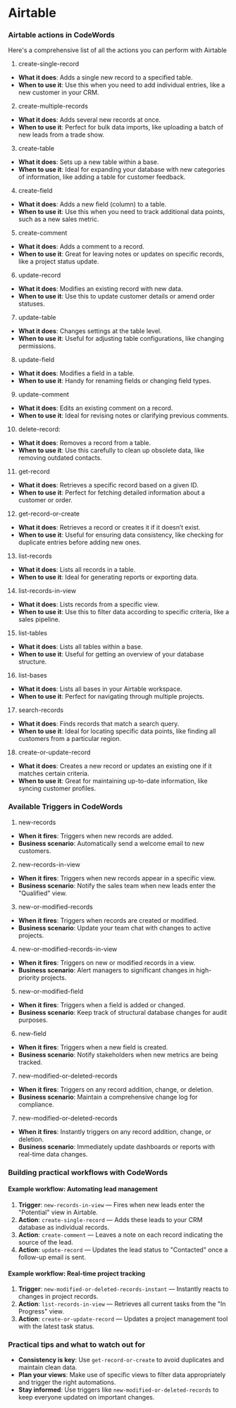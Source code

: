 # Airtable

### Airtable actions in CodeWords

Here's a comprehensive list of all the actions you can perform with Airtable

1. create-single-record

* **What it does**: Adds a single new record to a specified table.
* **When to use it**: Use this when you need to add individual entries, like a new customer in your CRM.

2. create-multiple-records

* **What it does**: Adds several new records at once.
* **When to use it**: Perfect for bulk data imports, like uploading a batch of new leads from a trade show.

3. create-table

* **What it does**: Sets up a new table within a base.
* **When to use it**: Ideal for expanding your database with new categories of information, like adding a table for customer feedback.

4. create-field

* **What it does**: Adds a new field (column) to a table.
* **When to use it**: Use this when you need to track additional data points, such as a new sales metric.

5. create-comment

* **What it does**: Adds a comment to a record.
* **When to use it**: Great for leaving notes or updates on specific records, like a project status update.

6. update-record

* **What it does**: Modifies an existing record with new data.
* **When to use it**: Use this to update customer details or amend order statuses.

7. update-table

* **What it does**: Changes settings at the table level.
* **When to use it**: Useful for adjusting table configurations, like changing permissions.

8. update-field

* **What it does**: Modifies a field in a table.
* **When to use it**: Handy for renaming fields or changing field types.

9. update-comment

* **What it does**: Edits an existing comment on a record.
* **When to use it**: Ideal for revising notes or clarifying previous comments.

10. delete-record:&#x20;

* **What it does**: Removes a record from a table.
* **When to use it**: Use this carefully to clean up obsolete data, like removing outdated contacts.

11. get-record

* **What it does**: Retrieves a specific record based on a given ID.
* **When to use it**: Perfect for fetching detailed information about a customer or order.

12. get-record-or-create

* **What it does**: Retrieves a record or creates it if it doesn’t exist.
* **When to use it**: Useful for ensuring data consistency, like checking for duplicate entries before adding new ones.

13. list-records

* **What it does**: Lists all records in a table.
* **When to use it**: Ideal for generating reports or exporting data.

14. list-records-in-view

* **What it does**: Lists records from a specific view.
* **When to use it**: Use this to filter data according to specific criteria, like a sales pipeline.

15. list-tables

* **What it does**: Lists all tables within a base.
* **When to use it**: Useful for getting an overview of your database structure.

16. list-bases

* **What it does**: Lists all bases in your Airtable workspace.
* **When to use it**: Perfect for navigating through multiple projects.

17. search-records

* **What it does**: Finds records that match a search query.
* **When to use it**: Ideal for locating specific data points, like finding all customers from a particular region.

18. create-or-update-record

* **What it does**: Creates a new record or updates an existing one if it matches certain criteria.
* **When to use it**: Great for maintaining up-to-date information, like syncing customer profiles.

### &#x20;Available Triggers in CodeWords

1. new-records

* **When it fires**: Triggers when new records are added.
* **Business scenario**: Automatically send a welcome email to new customers.

2. new-records-in-view

* **When it fires**: Triggers when new records appear in a specific view.
* **Business scenario**: Notify the sales team when new leads enter the "Qualified" view.

3. new-or-modified-records

* **When it fires**: Triggers when records are created or modified.
* **Business scenario**: Update your team chat with changes to active projects.

4. new-or-modified-records-in-view

* **When it fires**: Triggers on new or modified records in a view.
* **Business scenario**: Alert managers to significant changes in high-priority projects.

5. new-or-modified-field

* **When it fires**: Triggers when a field is added or changed.
* **Business scenario**: Keep track of structural database changes for audit purposes.

6. new-field

* **When it fires**: Triggers when a new field is created.
* **Business scenario**: Notify stakeholders when new metrics are being tracked.

7. new-modified-or-deleted-records

* **When it fires**: Triggers on any record addition, change, or deletion.
* **Business scenario**: Maintain a comprehensive change log for compliance.

7. new-modified-or-deleted-records

* **When it fires**: Instantly triggers on any record addition, change, or deletion.
* **Business scenario**: Immediately update dashboards or reports with real-time data changes.

### Building practical workflows with CodeWords

#### Example workflow: Automating lead management

1. **Trigger**: `new-records-in-view` — Fires when new leads enter the "Potential" view in Airtable.
2. **Action**: `create-single-record` — Adds these leads to your CRM database as individual records.
3. **Action**: `create-comment` — Leaves a note on each record indicating the source of the lead.
4. **Action**: `update-record` — Updates the lead status to "Contacted" once a follow-up email is sent.

#### Example workflow: Real-time project tracking

1. **Trigger**: `new-modified-or-deleted-records-instant` — Instantly reacts to changes in project records.
2. **Action**: `list-records-in-view` — Retrieves all current tasks from the "In Progress" view.
3. **Action**: `create-or-update-record` — Updates a project management tool with the latest task status.

### Practical tips and what to watch out for

* **Consistency is key**: Use `get-record-or-create` to avoid duplicates and maintain clean data.
* **Plan your views**: Make use of specific views to filter data appropriately and trigger the right automations.
* **Stay informed**: Use triggers like `new-modified-or-deleted-records` to keep everyone updated on important changes.
